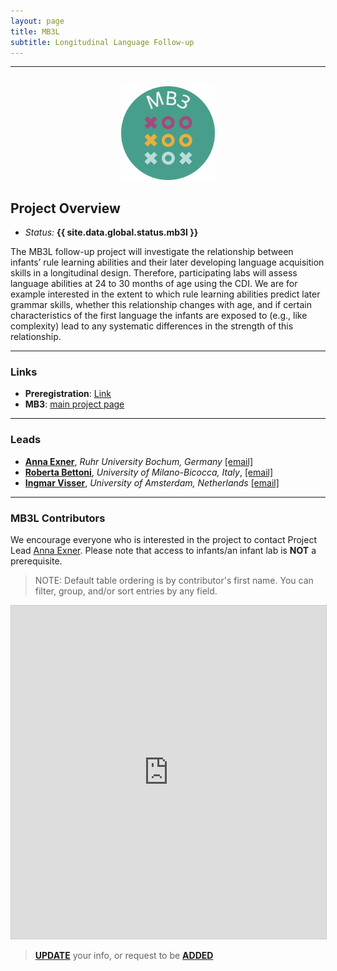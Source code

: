 ```yaml
---
layout: page
title: MB3L
subtitle: Longitudinal Language Follow-up
---
```


***

<div class="container">
  <div class="row justify-content-around">
    <div class="col-lg-4" align="center">
      <br>
      <img src="/assets/img/MB3_logo.png" width="150">
    </div>
    <div class="col-lg-8" align="left">
      <h2>Project Overview</h2>
      <ul>
        <li><i>Status:</i> <b>{{ site.data.global.status.mb3l }}</b></li>
      </ul>
    </div>
  </div>
</div>


The MB3L follow-up project will investigate the relationship between infants’ rule learning abilities and their later developing language acquisition skills in a longitudinal design. Therefore, participating labs will assess language abilities at 24 to 30 months of age using the CDI. We are for example interested in the extent to which rule learning abilities predict later grammar skills, whether this relationship changes with age, and if certain characteristics of the first language the infants are exposed to (e.g., like complexity) lead to any systematic differences in the strength of this relationship.


***
### Links
* **Preregistration**: <a href="https://osf.io/hfqkc" target="_blank">Link</a>
* **MB3**: [main project page]({{site.baseurl}}/MB3/)

***
### Leads
* [**Anna Exner**](https://dev.imp10.ruhr-uni-bochum.de/epsy/personen/exner.html.en), *Ruhr University Bochum, Germany* [[email]](mailto:anna.exner@posteo.de) 
* [**Roberta Bettoni**](https://en.unimib.it/roberta-bettoni), *University of Milano-Bicocca, Italy*, [[email]](mailto:roberta.bettoni@unimib.it)
* [**Ingmar Visser**](https://www.uva.nl/profiel/v/i/i.visser/i.visser.html?cb), *University of Amsterdam, Netherlands* [[email]](mailto:i.visser@uva.nl)


*** 
### MB3L Contributors

We encourage everyone who is interested in the project to contact Project Lead [Anna Exner](mailto:anna.exner@posteo.de). Please note that access to infants/an infant lab is **NOT** a prerequisite.

> NOTE: Default table ordering is by contributor's first name. You can filter, group, and/or sort entries by any field.

<iframe class="airtable-embed" src="https://airtable.com/embed/appRoqMKzcK3NsXt4/shrME545okYQ7D917?backgroundColor=blueDusty&viewControls=on" frameborder="0" onmousewheel="" width="100%" height="533" style="background: transparent; border: 1px solid #ccc;"></iframe>

> <a href="https://airtable.com/appRoqMKzcK3NsXt4/shrBx1vEakEkyeYbg" target="_blank"><b>UPDATE</b></a> your info, or request to be <a href="https://airtable.com/appRoqMKzcK3NsXt4/shrglw1TM1HxDfbYG" target="_blank"><b>ADDED</b></a>

